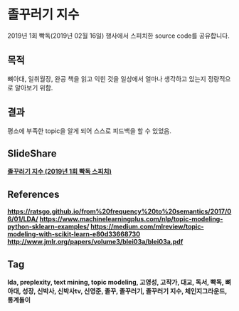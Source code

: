 # 졸꾸러기 지수
2019년 1회 빡독(2019년 02월 16일) 행사에서 스피치한 source code를 공유합니다.

## 목적
뼈아대, 일취월장, 완공 책을 읽고 익힌 것을 일상에서 얼마나 생각하고 있는지 정량적으로 알아보기 위함.  

## 결과
평소에 부족한 topic을 알게 되어 스스로 피드백을 할 수 있었음.

## SlideShare
<div style="margin-bottom:5px"> <strong> <a href="//www.slideshare.net/GyuseungKyeong/jolggureogi-score" title="졸꾸러기 지수 (2019년 1회 빡독 스피치)" target="_blank">졸꾸러기 지수 (2019년 1회 빡독 스피치)</a> </div>

## References
https://ratsgo.github.io/from%20frequency%20to%20semantics/2017/06/01/LDA/
https://www.machinelearningplus.com/nlp/topic-modeling-python-sklearn-examples/
https://medium.com/mlreview/topic-modeling-with-scikit-learn-e80d33668730
http://www.jmlr.org/papers/volume3/blei03a/blei03a.pdf

## Tag
lda, preplexity, text mining, topic modeling, 고영성, 고작가, 대교, 독서, 빡독, 뼈아대, 성장, 신박사, 신박사tv, 신영준, 졸꾸, 졸꾸러기, 졸꾸러기 지수, 체인지그라운드, 통계돌이
